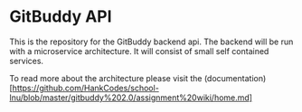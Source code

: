 # GitBuddy API

This is the repository for the GitBuddy backend api.
The backend will be run with a microservice architecture. It will consist of small self contained services.

To read more about the architecture please visit the (documentation)[https://github.com/HankCodes/school-lnu/blob/master/gitbuddy%202.0/assignment%20wiki/home.md]

